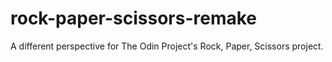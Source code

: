 # rock-paper-scissors-remake
A different perspective for The Odin Project's Rock, Paper, Scissors project.
